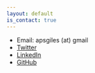 ```yaml
---
layout: default
is_contact: true
---
```


* Email: apsgiles (at) gmail
* [Twitter](https://twitter.com/apsgiles)
* [LinkedIn](https://www.linkedin.com/in/adam-giles-a8763a30/)
* [GitHub](https://github.com/giqles)
